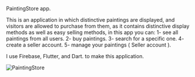 PaintingStore app.

This is an application in which distinctive paintings are displayed, and visitors are allowed to purchase from them, as it contains distinctive display methods as well as easy selling methods, in this app you can:
1- see all paintings from all users.
2- buy paintings.
3- search for a specific one.
4- create a seller account.
5- manage your paintings ( Seller account ).

I use Firebase, Flutter, and Dart. to make this application.

![PaintingStore](https://user-images.githubusercontent.com/114604585/198342601-67c2edd2-6382-43bc-b091-75e4a2b998e5.png)

